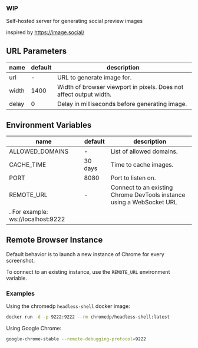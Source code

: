 ### WIP

Self-hosted server for generating social preview images

inspired by https://image.social/

## URL Parameters

| name  | default | description                                                        |
| ----- | ------- | ------------------------------------------------------------------ |
| url   | -       | URL to generate image for.                                         |
| width | 1400    | Width of browser viewport in pixels. Does not affect output width. |
| delay | 0       | Delay in milliseconds before generating image.                     |

## Environment Variables

| name                               | default | description                                                           |
| ---------------------------------- | ------- | --------------------------------------------------------------------- |
| ALLOWED_DOMAINS                    | -       | List of allowed domains.                                              |
| CACHE_TIME                         | 30 days | Time to cache images.                                                 |
| PORT                               | 8080    | Port to listen on.                                                    |
| REMOTE_URL                         | -       | Connect to an existing Chrome DevTools instance using a WebSocket URL |
| . For example: ws://localhost:9222 |

## Remote Browser Instance

Default behavior is to launch a new instance of Chrome for every screenshot.

To connect to an existing instance, use the `REMOTE_URL` environment variable.

### Examples

Using the chromedp `headless-shell` docker image:

```sh
docker run -d -p 9222:9222 --rm chromedp/headless-shell:latest
```

Using Google Chrome:

```sh
google-chrome-stable --remote-debugging-protocol=9222
```
